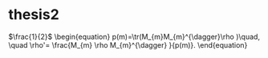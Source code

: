 # thesis2

$\frac{1}{2}$
\begin{equation}
	p(m)=\tr(M_{m}M_{m}^{\dagger}\rho )\quad, \quad \rho'= \frac{M_{m} \rho M_{m}^{\dagger} }{p(m)}.
\end{equation}
